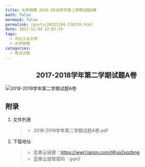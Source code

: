 ```yaml
---
title: 大学物理 2018-2019学年第二学期试题A卷
math: false
mermaid: false
permalink: /posts/20221204-220319.html
date: 2022-12-04 22:03:19
tags:
  - 河北工业大学
  - 大学物理
categories:
  - 考试试卷
---
```

## <center>2017-2018学年第二学期试题A卷</center>

<!-- more -->

![2018-2019学年第二学期试题A卷](https://s21.ax1x.com/2025/04/05/pE6oIEQ.png)

## 附录
1. 文件列表
    > * 2018-2019学年第二学期试题A卷.pdf

2. 下载地址
    > * 蓝奏云链接：https://wwrl.lanzn.com/iiKxa2sqzbng  
    > * 蓝奏云提取密码：gqn2  